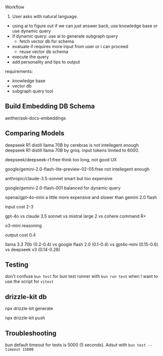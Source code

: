 
Workflow

1. User asks with natural language.

- using ai to figure out if we can just answer back, use knowledge base or use dynamic query
- if dynamic query: use ai to generate subgraph query
  - fetch vector db for schema
- evaluate if requires more input from user or i can proceed
  - reuse vector db schema
- execute the query
- add personality and tips to output

requirements:
- knowledge base
- vector db
- subgraph query tool

## Build Embedding DB Schema

aeither/ask-docs-embeddings

## Comparing Models

deepseek R1 distill llama 70B by cerebras is not intellegent enough
deepseek R1 distill llama 70B by groq. input tokens limited to 6000.

deepseek/deepseek-r1:free 
think too long, not good UX

google/gemini-2.0-flash-lite-preview-02-05:free
not intellegent enough

anthropic/claude-3.5-sonnet
smart but too expensive

google/gemini-2.0-flash-001
balanced for dynamic query

openai/gpt-4o-mini
a little more expensive and slower than gemini 2.0 flash

input cost 2-3

gpt-4o vs claude 3.5 sonnet vs mistral large 2 vs cohere command R+

o3-mini reasoning

output cost 0.4

llama 3.3 70b (0.2-0.4) vs google flash 2.0 (0.1-0.4) vs gpt4o-mini (0.15-0.6) vs deepseek v3 (0.14-0.28)

## Testing

don't confuse `bun test` for bun test runner with `bun run test` when I want to use the script for `vitest`

## drizzle-kit db

npx drizzle-kit generate

npx drizzle-kit push


## Troubleshooting

bun default timeout for tests is 5000 (5 seconds).
Adsut with `bun test --timeout 15000`
